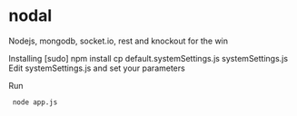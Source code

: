nodal
=====

Nodejs, mongodb, socket.io, rest and knockout for the win


Installing 
     [sudo] npm install
     cp default.systemSettings.js systemSettings.js
     Edit systemSettings.js and set your parameters 
 
Run 

     node app.js
